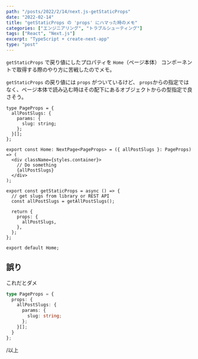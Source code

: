 ```yaml
---
path: "/posts/2022/2/14/next.js-getStaticProps"
date: "2022-02-14"
title: "getStaticProps の 'props' にハマった時のメモ"
categories: ["エンジニアリング", "トラブルシューティング"]
tags: ["React", "Next.js"]
excerpt: "TypeScript + create-next-app"
type: "post"
---
```


`getStaticProps` で戻り値にしたプロパティを `Home`（ページ本体） コンポーネントで取得する際のやり方に苦戦したのでメモ。

`getStaticProps` の戻り値には `props` がついているけど、 `props`からの指定ではなく、ページ本体で読み込む時はその配下にあるオブジェクトからの型指定で良さそう。

```tsx:title=pages/index.tsx
type PageProps = {
  allPostSlugs: {
    params: {
      slug: string;
    };
  }[];
};

export const Home: NextPage<PageProps> = ({ allPostSlugs }: PageProps) => (
  <div className={styles.container}>
    // Do something
    {allPostSlugs}
  </div>
);

export const getStaticProps = async () => {
  // get slugs from library or REST API
  const allPostSlugs = getAllPostSlugs();

  return {
    props: {
      allPostSlugs,
    },
  };
};

export default Home;

```

## 誤り

これだとダメ

```ts
type PageProps = {
  props: {
    allPostSlugs: {
      params: {
        slug: string;
      };
    }[];
  }
};
```

/以上